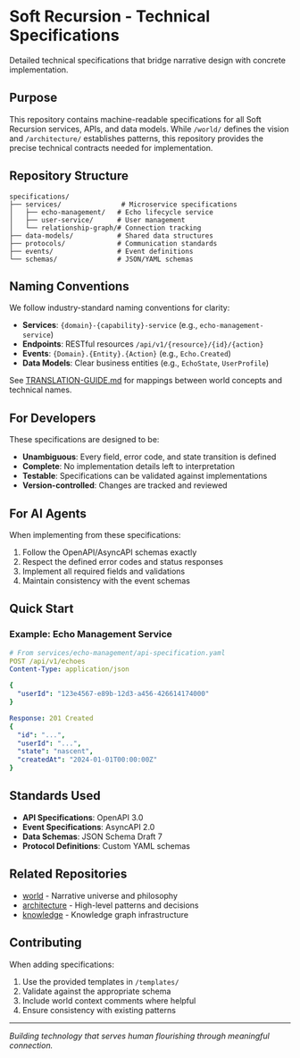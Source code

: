 # Soft Recursion - Technical Specifications

Detailed technical specifications that bridge narrative design with concrete implementation.

## Purpose

This repository contains machine-readable specifications for all Soft Recursion services, APIs, and data models. While `/world/` defines the vision and `/architecture/` establishes patterns, this repository provides the precise technical contracts needed for implementation.

## Repository Structure

```
specifications/
├── services/               # Microservice specifications
│   ├── echo-management/   # Echo lifecycle service
│   ├── user-service/      # User management
│   └── relationship-graph/# Connection tracking
├── data-models/           # Shared data structures
├── protocols/             # Communication standards
├── events/                # Event definitions
└── schemas/               # JSON/YAML schemas
```

## Naming Conventions

We follow industry-standard naming conventions for clarity:

- **Services**: `{domain}-{capability}-service` (e.g., `echo-management-service`)
- **Endpoints**: RESTful resources `/api/v1/{resource}/{id}/{action}`
- **Events**: `{Domain}.{Entity}.{Action}` (e.g., `Echo.Created`)
- **Data Models**: Clear business entities (e.g., `EchoState`, `UserProfile`)

See [TRANSLATION-GUIDE.md](TRANSLATION-GUIDE.md) for mappings between world concepts and technical names.

## For Developers

These specifications are designed to be:
- **Unambiguous**: Every field, error code, and state transition is defined
- **Complete**: No implementation details left to interpretation  
- **Testable**: Specifications can be validated against implementations
- **Version-controlled**: Changes are tracked and reviewed

## For AI Agents

When implementing from these specifications:
1. Follow the OpenAPI/AsyncAPI schemas exactly
2. Respect the defined error codes and status responses
3. Implement all required fields and validations
4. Maintain consistency with the event schemas

## Quick Start

### Example: Echo Management Service

```yaml
# From services/echo-management/api-specification.yaml
POST /api/v1/echoes
Content-Type: application/json

{
  "userId": "123e4567-e89b-12d3-a456-426614174000"
}

Response: 201 Created
{
  "id": "...",
  "userId": "...",
  "state": "nascent",
  "createdAt": "2024-01-01T00:00:00Z"
}
```

## Standards Used

- **API Specifications**: OpenAPI 3.0
- **Event Specifications**: AsyncAPI 2.0
- **Data Schemas**: JSON Schema Draft 7
- **Protocol Definitions**: Custom YAML schemas

## Related Repositories

- [world](https://github.com/soft-recursion/world) - Narrative universe and philosophy
- [architecture](https://github.com/soft-recursion/architecture) - High-level patterns and decisions
- [knowledge](https://github.com/soft-recursion/knowledge) - Knowledge graph infrastructure

## Contributing

When adding specifications:
1. Use the provided templates in `/templates/`
2. Validate against the appropriate schema
3. Include world context comments where helpful
4. Ensure consistency with existing patterns

---

*Building technology that serves human flourishing through meaningful connection.*